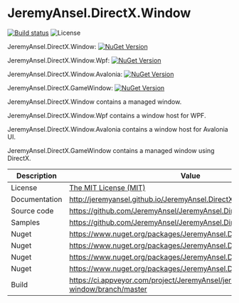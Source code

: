# JeremyAnsel.DirectX.Window

[![Build status](https://ci.appveyor.com/api/projects/status/k6ao5vicvgddarm0/branch/master?svg=true)](https://ci.appveyor.com/project/JeremyAnsel/jeremyansel-directx-window/branch/master)
![License](https://img.shields.io/github/license/JeremyAnsel/JeremyAnsel.DirectX.Window)

JeremyAnsel.DirectX.Window:
[![NuGet Version](https://img.shields.io/nuget/v/JeremyAnsel.DirectX.Window)](https://www.nuget.org/packages/JeremyAnsel.DirectX.Window)

JeremyAnsel.DirectX.Window.Wpf:
[![NuGet Version](https://img.shields.io/nuget/v/JeremyAnsel.DirectX.Window.Wpf)](https://www.nuget.org/packages/JeremyAnsel.DirectX.Window.Wpf)

JeremyAnsel.DirectX.Window.Avalonia:
[![NuGet Version](https://img.shields.io/nuget/v/JeremyAnsel.DirectX.Window.Avalonia)](https://www.nuget.org/packages/JeremyAnsel.DirectX.Window.Avalonia)

JeremyAnsel.DirectX.GameWindow:
[![NuGet Version](https://img.shields.io/nuget/v/JeremyAnsel.DirectX.GameWindow)](https://www.nuget.org/packages/JeremyAnsel.DirectX.GameWindow)

JeremyAnsel.DirectX.Window contains a managed window.

JeremyAnsel.DirectX.Window.Wpf contains a window host for WPF.

JeremyAnsel.DirectX.Window.Avalonia contains a window host for Avalonia UI.

JeremyAnsel.DirectX.GameWindow contains a managed window using DirectX.

Description     | Value
----------------|----------------
License         | [The MIT License (MIT)](https://github.com/JeremyAnsel/JeremyAnsel.DirectX.Window/blob/master/LICENSE.txt)
Documentation   | http://jeremyansel.github.io/JeremyAnsel.DirectX.Window
Source code     | https://github.com/JeremyAnsel/JeremyAnsel.DirectX.Window
Samples         | https://github.com/JeremyAnsel/JeremyAnsel.DirectX-Samples
Nuget           | https://www.nuget.org/packages/JeremyAnsel.DirectX.Window
Nuget           | https://www.nuget.org/packages/JeremyAnsel.DirectX.Window.Wpf
Nuget           | https://www.nuget.org/packages/JeremyAnsel.DirectX.Window.Avalonia
Nuget           | https://www.nuget.org/packages/JeremyAnsel.DirectX.GameWindow
Build           | https://ci.appveyor.com/project/JeremyAnsel/jeremyansel-directx-window/branch/master
